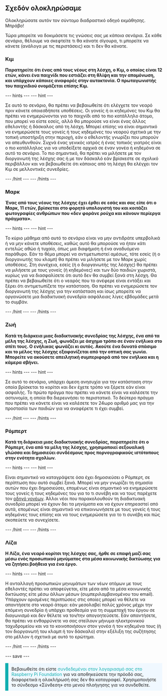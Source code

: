 ## Σχεδόν ολοκληρώσαμε

Ολοκληρώσατε αυτόν τον σύντομο διαδραστικό οδηγό εκμάθησης. Μπράβο!

Τώρα μπορείτε να δοκιμάσετε τις γνώσεις σας με κάποια σενάρια. Σε κάθε σενάριο, θέλουμε να σκεφτείτε τι θα κάνατε σίγουρα, τι μπορείτε να κάνετε (ανάλογα με τις περιστάσεις) και τι δεν θα κάνατε.

### Κιμ

**Παρατηρείτε ότι ένας από τους νέους στη λέσχη, ο Κιμ, ο οποίος είναι 12 ετών, κάνει ένα παιχνίδι που εστιάζει στη θλίψη και την απομόνωση, και υπάρχουν κάποιες αναφορές στην αυτοκτονία. Ο πρωταγωνιστής του παιχνιδιού ονομάζεται επίσης Κιμ.**

--- hints ---
--- hint ---

Σε αυτό το σενάριο, θα πρέπει να βεβαιωθείτε ότι ελέγχετε τον νεαρό πριν κάνετε οποιεσδήποτε υποθέσεις. Οι γονείς ή οι κηδεμόνες του Κιμ θα πρέπει να ενημερώνονται για το παιχνίδι από το πιο κατάλληλο άτομο, που μπορεί να είστε εσείς, αλλά θα μπορούσε να είναι ένας άλλος εθελοντής ή δάσκαλος από τη λέσχη. Μπορεί επίσης να είναι σημαντικό να ενημερώσετε τους γονείς ή τους κηδεμόνες του νεαρού σχετικά με την τοπική υποστήριξη στην περιοχή, εάν ο εθελοντής γνωρίζει που μπορούν να απευθυνθούν. Συχνά ένας γενικός ιατρός ή ένας τοπικός γιατρός είναι ο πιο κατάλληλος για να υποδείξετε αρχικά σε έναν γονέα ή κηδεμόνα σε αυτό το σενάριο. Το πιο σημαντικό, θα πρέπει να μιλήσετε με τον διοργανωτή της λέσχης σας ή με τον δάσκαλό εάν βρίσκεστε σε σχολικό περιβάλλον και να βεβαιωθείτε ότι κάποιος από τη λέσχη θα ελέγχει τον Κιμ σε μελλοντικές συνεδρίες.

--- /hint ---
--- /hints ---

### Μαρκ

**Ένας από τους νέους της λέσχης έχει έρθει σε εσάς και σας είπε ότι ο Μαρκ, 11 ετών, βρίσκεται στο φορητό υπολογιστή του και κοιτάζει φωτογραφίες ανθρώπων που «δεν φοράνε ρούχα και κάνουν περίεργα πράγματα».**

--- hints ---
--- hint ---

Το κύριο μάθημα από αυτό το σενάριο είναι να μην αντιδράτε υπερβολικά ή να μην κάνετε υποθέσεις, καθώς αυτό θα μπορούσε να ήταν κάτι εντελώς αθώο ή τυχαίο, όπως μια διαφήμιση ή ένα αναδυόμενο παράθυρο. Εάν το θέμα μπορεί να αντιμετωπιστεί αμέσως, τότε εσείς (ή ο διοργανωτής του κλαμπ) θα πρέπει να μιλήσετε με τον Μαρκ χωρίς υποθέσεις. Στη συνέχεια, εσείς (ή ο διοργανωτής της λέσχης) θα πρέπει να μιλήσετε με τους γονείς (ή κηδεμόνες) και των δύο παιδιών χωριστά, κυρίως για να διασφαλίσετε ότι αυτό δεν θα συμβεί ξανά στη λέσχη. Θα πρέπει να βεβαιωθείτε ότι ο νεαρός που το ανέφερε είναι εντάξει και ξέρει ότι αντιμετωπίζετε την κατάσταση. Θα πρέπει να ενημερώσετε τον διοργανωτή της λέσχης για την κατάσταση και ίσως μπορείτε να οργανώσετε μια διαδικτυακή συνεδρία ασφάλειας λίγες εβδομάδες μετά το συμβάν.

--- /hint ---
--- /hints ---

### Ζωή

**Κατά τη διάρκεια μιας διαδικτυακής συνεδρίας της λέσχης, ένα από τα μέλη της λέσχης, η Ζωή, φωνάζει με άσχημο τρόπο σε έναν ενήλικα στο σπίτι τους. Ο ενήλικας φωνάζει κι αυτός. Ακούτε ένα δυνατό σπάσιμο και το μέλος της λέσχης εξαφανίζεται από την οπτική σας γωνία. Μπορείτε να ακούσετε απειλητική συμπεριφορά από τον ενήλικα και η κάμερα σβήνει.**

--- hints ---
--- hint ---

Σε αυτό το σενάριο, υπάρχει άμεση ανησυχία για την κατάσταση στην οποία βρίσκεται το κορίτσι και δεν έχετε τρόπο να ξέρετε εάν είναι ασφαλής. Το πρώτο πράγμα που πρέπει να κάνετε είναι να καλέσετε την αστυνομία, η οποία θα διερευνήσει το περιστατικό. Το δεύτερο πράγμα που πρέπει να κάνετε είναι να καλέσετε τον 24ωρο αριθμό μας για την προστασία των παιδιών για να αναφέρετε τι έχει συμβεί.

--- /hint ---
--- /hints ---

### Ρόμπερτ

**Κατά τη διάρκεια μιας διαδικτυακής συνεδρίας, παρατηρείτε ότι ο Ρόμπερτ, ένα από τα μέλη της λέσχης, χρησιμοποιεί σεξουαλική γλώσσα και δημοσιεύει συνδέσμους προς πορνογραφικούς ιστότοπους στην ενότητα σχολίων.**

--- hints ---
--- hint ---

Είναι σημαντικό να καταγράψετε όσα έχει δημοσιεύσει ο Ρόμπερτ, σε περίπτωση που αυτό συμβεί ξανά. Μπορεί να μην γνωρίζει τη σημασία αυτών που έχει δημοσιεύσει, επομένως είναι σημαντικό να ενημερώσετε τους γονείς ή τους κηδεμόνες του για το τι συνέβη και να τους παρέχετε τον [οδηγό γονέων](https://help.coderdojo.com/cdkb/s/article/Parents-guide-to-CoderDojo). Άλλοι νέοι που παρακολουθούν τη διαδικτυακή συνεδρία μπορεί να έχουν δει τα μηνύματα και να έχουν επηρεαστεί από αυτά, επομένως είναι σημαντικό να επικοινωνήσετε με τους γονείς ή τους κηδεμόνες τους επίσης και να τους ενημερώσετε για το τι συνέβη και πώς σκοπεύετε να συνεχίσετε.

--- /hint ---
--- /hints ---
### Λίζα

**Η Λίζα, ένα νεαρό κορίτσι της λέσχης σας, ήρθε σε επαφή μαζί σας μέσω ενός προσωπικού μηνύματος στα μέσα κοινωνικής δικτύωσης για να ζητήσει βοήθεια για ένα έργο.**

--- hints ---
--- hint ---

Η ανταλλαγή προσωπικών μηνυμάτων των νέων ατόμων με τους εθελοντές πρέπει να αποφεύγεται, είτε μέσα από τα μέσα κοινωνικής δικτύωσης είτε μέσω άλλων μέσων (συμπεριλαμβανομένου του email). Υπάρχουν ορισμένες περιπτώσεις στις οποίες μπορεί να θέλετε να απαντήσετε στο νεαρό άτομο: εάν μεσολαβεί πολύς χρόνος μέχρι την επόμενη συνεδρία ή υπάρχει προθεσμία για τη συμμετοχή του έργου σε διαγωνισμό και δεν θέλετε να τον/την απογοητεύσετε. Εάν απαντήσετε, θα πρέπει να ενθαρρύνετε να σας στείλουν μήνυμα ηλεκτρονικού ταχυδρομείου και να το κοινοποιήσουν στον γονέα ή τον κηδεμόνα τους (ή τον διοργανωτή του κλαμπ ή τον δάσκαλο) στην εξέλιξη της συζήτησης στο μέλλον ή σχετικά με αυτό το ερώτημα.

--- /hint ---
--- /hints ---

--- save ---

<p style="border-left: solid; border-width:10px; border-color: #0faeb0; background-color: aliceblue; padding: 10px;">
Βεβαιωθείτε ότι είστε <span style="color: #0faeb0">συνδεδεμένοι στον λογαριασμό σας στο Raspberry Pi Foundation</span> για να αποθηκεύσετε την πρόοδό σας, διαφορετικά η ολοκλήρωσή σας δεν θα καταγραφεί. Χρησιμοποιήστε το σύνδεσμο «Σύνδεση» στο μενού πλοήγησης για να συνδεθείτε.
</p>
